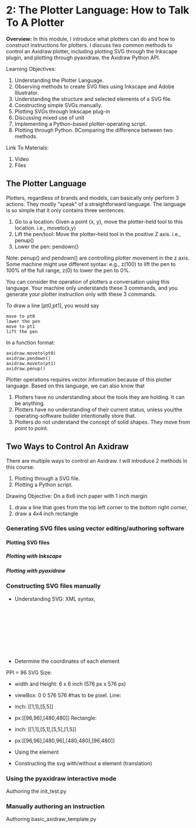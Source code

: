 # 2: The Plotter Language: How to Talk To A Plotter

**Overview:** In this module, I introduce what plotters can do and how to construct instructions for plotters. I discuss two common methods to control an Axidraw plotter, including plotting SVG through the Inkscape plugin, and plotting through pyaxidraw, the Axidraw Python API. 

Learning Objectives: 
1. Understanding the Plotter Language.
2. Observing methods to create SVG files using Inkscape and Adobe Illustrator.
3. Understanding the structure and selected elements of a SVG file.  
4. Constructing simple SVGs manually. 
5. Plotting SVGs through Inkscape plug-in
6. Discussing mixed use of unit 
7. Implementing a Python-based plotter-operating script. 
8. Plotting through Python. 
9Comparing the difference between two methods. 

Link To Materials:
1. Video 
2. Files 

## The Plotter Language

Plotters, regardless of brands and models, can basically only perform 3 actions. They mostly "speak" of a straightforward language. The language is so simple that it only contains three sentences.

1. Go to a location: Given a point (x, y), move the plotter-held tool to this location. i.e., moveto(x,y)
2. Lift the pen/tool: Move the plotter-held tool in the positive Z axis. i.e., penup()
3. Lower the pen: pendown()

Note: penup() and pendown() are controlling plotter movement in the z axis. Some machine might use different syntax: e.g., z(100) to lift the pen to 100% of the full range, z(0) to lower the pen to 0%. 

You can consider the operation of plotters a conversation using this language. Your machine only understands these 3 commands, and you generate your plotter instruction only with these 3 commands. 

To draw a line [pt0,pt1], you would say 
```
move to pt0
lower the pen
move to pt1
lift the pen
```

In a function format: 
```
axidraw.moveto(pt0)
axidraw.pendown()
axidraw.moveto(pt1)
axidraw.penup()
```

Plotter operations requires vector information because of this plotter language. Based on this language, we can also know that 

1. Plotters have no understanding about the tools they are holding. It can be anything. 
2. Plotters have no understanding of their current status, unless you/the operating-software builder intentionally store that. 
3. Plotters do not understand the concept of solid shapes. They move from point to point. 


## Two Ways to Control An Axidraw

There are multiple ways to control an Axidraw. I will introduce 2 methods in this course: 

1. Plotting through a SVG file.  
2. Plotting a Python script. 

Drawing Objective: 
On a 6x6 inch paper with 1 inch margin
1. draw a line that goes from the top left corner to the bottom right corner,
2. draw a 4x4 inch rectangle

### Generating SVG files using vector editing/authoring software

#### Plotting SVG files
##### Plotting with Inkscape
##### Plotting with pyaxidraw 

### Constructing SVG files manually
- Understanding SVG: XML syntax, <svg> attributes. 
- Determine the coordinates of each element

PPI = 96
SVG Size:
- width and Height: 6 x 6 inch (576 px x 576 px) 
- viewBox: 0 0 576 576 #has to be pixel. 
Line:
- inch: [[1,1],[5,5]]
- px:[[96,96],[480,480]]
Rectangle:
- inch: [[1,1],[5,1],[5,5],[1,5]]
- px:[[96,96],[480,96],[480,480],[96,480]]

- Using the <path> element
- Constructing the svg with/without a <g> element (translation)

### Using the pyaxidraw interactive mode
Authoring the init_test.py 
### Manually authoring an instruction
Authoring basic_axidraw_template.py
